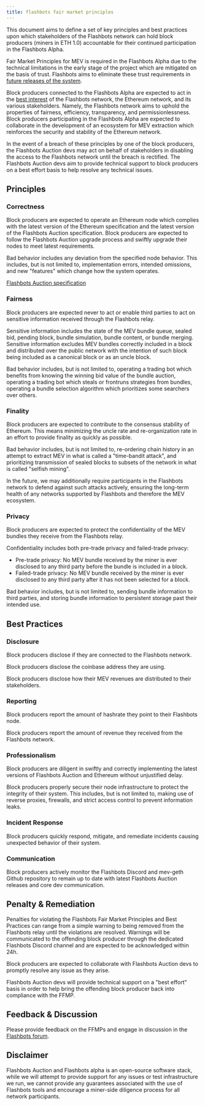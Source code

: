 ```yaml
---
title: flashbots fair market principles
---
```


This document aims to define a set of key principles and best practices upon which stakeholders of the Flashbots network can hold block producers (miners in ETH 1.0) accountable for their continued participation in the Flashbots Alpha.

Fair Market Principles for MEV is required in the Flashbots Alpha due to the technical limitations in the early stage of the project which are mitigated on the basis of trust. Flashbots aims to eliminate these trust requirements in [future releases of the system](https://ethresear.ch/t/flashbots-frontrunning-the-mev-crisis/8251).

Block producers connected to the Flashbots Alpha are expected to act in the [best interest](https://www.investopedia.com/what-is-the-sec-s-regulation-bi-best-interest-rule-4689542) of the Flashbots network, the Ethereum network, and its various stakeholders. Namely, the Flashbots network aims to uphold the properties of fairness, efficiency, transparency, and permissionlessness. Block producers participating in the Flashbots Alpha are expected to collaborate in the development of an ecosystem for MEV extraction which reinforces the security and stability of the Ethereum network.

In the event of a breach of these principles by one of the block producers, the Flashbots Auction devs may act on behalf of stakeholders in disabling the access to the Flashbots network until the breach is rectified. The Flashbots Auction devs aim to provide technical support to block producers on a best effort basis to help resolve any technical issues.


## Principles

### Correctness

Block producers are expected to operate an Ethereum node which complies with the latest version of the Ethereum specification and the latest version of the Flashbots Auction specification. Block producers are expected to follow the Flashbots Auction upgrade process and swiftly upgrade their nodes to meet latest requirements.

Bad behavior includes any deviation from the specified node behavior. This includes, but is not limited to, implementation errors, intended omissions, and new "features" which change how the system operates.

[Flashbots Auction specification](../mev-geth-spec/v02.md)

### Fairness

Block producers are expected never to act or enable third parties to act on sensitive information received through the Flashbots relay.

Sensitive information includes the state of the MEV bundle queue, sealed bid, pending block, bundle simulation, bundle content, or bundle merging. Sensitive information excludes MEV bundles correctly included in a block and distributed over the public network with the intention of such block being included as a canonical block or as an uncle block.

Bad behavior includes, but is not limited to, operating a trading bot which benefits from knowing the winning bid value of the bundle auction, operating a trading bot which steals or frontruns strategies from bundles, operating a bundle selection algorithm which prioritizes some searchers over others.

### Finality

Block producers are expected to contribute to the consensus stability of Ethereum. This means minimizing the uncle rate and re-organization rate in an effort to provide finality as quickly as possible.

Bad behavior includes, but is not limited to, re-ordering chain history in an attempt to extract MEV in what is called a "time-bandit attack", and prioritizing transmission of sealed blocks to subsets of the network in what is called "selfish mining".

In the future, we may additionally require participants in the Flashbots network to defend against such attacks actively, ensuring the long-term health of any networks supported by Flashbots and therefore the MEV ecosystem.

### Privacy

Block producers are expected to protect the confidentiality of the MEV bundles they receive from the Flashbots relay.

Confidentiality includes both pre-trade privacy and failed-trade privacy:
- Pre-trade privacy: No MEV bundle received by the miner is ever disclosed to any third party before the bundle is included in a block.
- Failed-trade privacy: No MEV bundle received by the miner is ever disclosed to any third party after it has not been selected for a block.

Bad behavior includes, but is not limited to, sending bundle information to third parties, and storing bundle information to persistent storage past their intended use.

## Best Practices

### Disclosure

Block producers disclose if they are connected to the Flashbots network.

Block producers disclose the coinbase address they are using.

Block producers disclose how their MEV revenues are distributed to their stakeholders.

### Reporting

Block producers report the amount of hashrate they point to their Flashbots node.

Block producers report the amount of revenue they received from the Flashbots network.

### Professionalism

Block producers are diligent in swiftly and correctly implementing the latest versions of Flashbots Auction and Ethereum without unjustified delay.

Block producers properly secure their node infrastructure to protect the integrity of their system. This includes, but is not limited to, making use of reverse proxies, firewalls, and strict access control to prevent information leaks.

### Incident Response

Block producers quickly respond, mitigate, and remediate incidents causing unexpected behavior of their system.

### Communication

Block producers actively monitor the Flashbots Discord and mev-geth Github repository to remain up to date with latest Flashbots Auction releases and core dev communication.

## Penalty & Remediation

Penalties for violating the Flashbots Fair Market Principles and Best Practices can range from a simple warning to being removed from the Flashbots relay until the violations are resolved.
Warnings will be communicated to the offending block producer through the dedicated Flashbots Discord channel and are expected to be acknowledged within 24h.

Block producers are expected to collaborate with Flashbots Auction devs to promptly resolve any issue as they arise.

Flashbots Auction devs will provide technical support on a "best effort" basis in order to help bring the offending block producer back into compliance with the FFMP.

## Feedback & Discussion

Please provide feedback on the FFMPs and engage in discussion in the [Flashbots forum](https://github.com/flashbots/pm/discussions/65).

## Disclaimer

Flashbots Auction and Flashbots alpha is an open-source software stack, while we will attempt to provide support for any issues or test infrastructure we run, we cannot provide any guarantees associated with the use of Flashbots tools and encourage a miner-side diligence process for all network participants.
